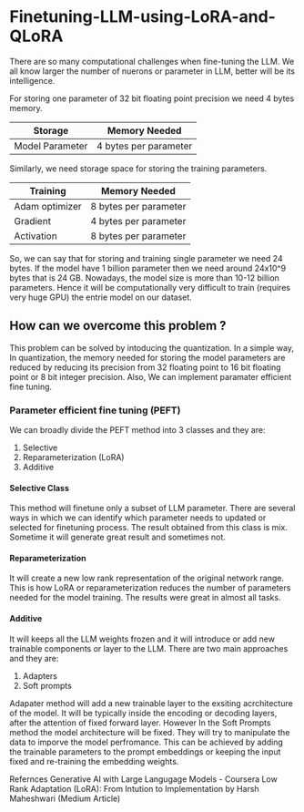 # Finetuning-LLM-using-LoRA-and-QLoRA

There are so many computational challenges when fine-tuning the LLM. We all know larger the number of nuerons or parameter in LLM, better will be its intelligence.

For storing one parameter of 32 bit floating point precision we need 4 bytes memory.

| Storage | Memory Needed | 
|---------|-------------|
| Model Parameter | 4 bytes per parameter  | 

Similarly, we need storage space for storing the training parameters.

| Training | Memory Needed | 
|---------|-------------|
| Adam optimizer | 8 bytes per parameter  | 
| Gradient | 4 bytes per parameter | 
| Activation | 8 bytes per parameter | 

So, we can say that for storing and training single parameter we need 24 bytes. If the model have 1 billion parameter then we need around 24x10^9 bytes that is 24 GB. Nowadays, the model size
is more than 10-12 billion parameters. Hence it will be computationally very difficult to train (requires very huge GPU) the entrie model on our dataset.

## How can we overcome this problem ?
This problem can be solved by intoducing the quantization. In a simple way, In quantization, the memory needed for storing the model parameters are reduced by reducing its precision from 32 
floating point to 16 bit floating point or 8 bit integer precision. Also, We can implement paramater efficient fine tuning.

### Parameter efficient fine tuning (PEFT)
We can broadly divide the PEFT method into 3 classes and they are:
1. Selective
2. Reparameterization (LoRA)
3. Additive

#### Selective Class
This method will finetune only a subset of LLM parameter. There are several ways in which we can identify which parameter needs to updated or selected for finetuning process. 
The result obtained from this class is mix. Sometime it will generate great result and sometimes not.

#### Reparameterization
It will create a new low rank representation of the original network range. This is how LoRA or reparameterization reduces the number of parameters needed for the model training.
The results were great in almost all tasks.

#### Additive 
It will keeps all the LLM weights frozen and it will introduce or add new trainable components or layer to the LLM. There are two main approaches and they are:
1. Adapters
2. Soft prompts

Adapater method will add a new trainable layer to the exsiting acrchitecture of the model. It will be typically inside the encoding or decoding layers, after the attention of fixed
forward layer. However In the Soft Prompts method the model architecture will be fixed. They will try to manipulate the data to imporve the model perfromance. This can be achieved
by adding the trainable parameters to the prompt embeddings or keeping the input fixed and re-training the embedding weights.




Refernces
Generative AI with Large Langugage Models - Coursera
Low Rank Adaptation (LoRA): From Intution to Implementation by Harsh Maheshwari (Medium Article)


